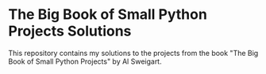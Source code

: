 # The Big Book of Small Python Projects Solutions

This repository contains my solutions to the projects from the book "The Big Book of Small Python Projects" by Al Sweigart.
